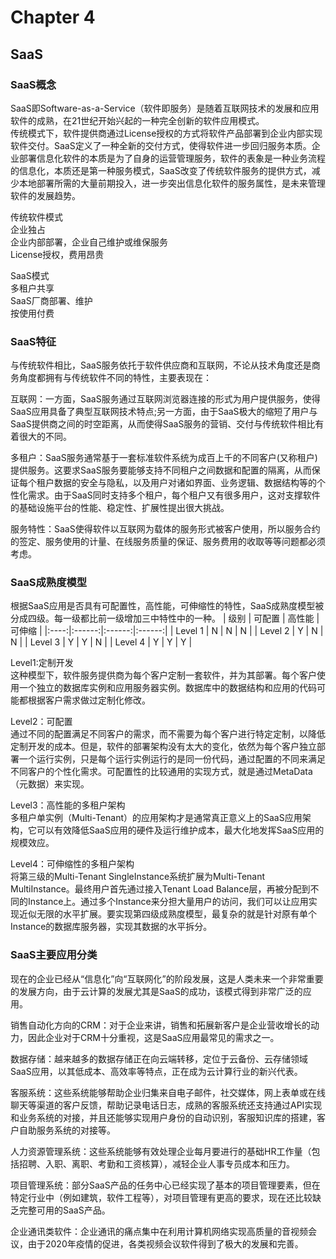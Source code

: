 # Chapter 4
## SaaS
### SaaS概念
SaaS即Software-as-a-Service（软件即服务）是随着互联网技术的发展和应用软件的成熟，在21世纪开始兴起的一种完全创新的软件应用模式。  
传统模式下，软件提供商通过License授权的方式将软件产品部署到企业内部实现软件交付。SaaS定义了一种全新的交付方式，使得软件进一步回归服务本质。企业部署信息化软件的本质是为了自身的运营管理服务，软件的表象是一种业务流程的信息化，本质还是第一种服务模式，SaaS改变了传统软件服务的提供方式，减少本地部署所需的大量前期投入，进一步突出信息化软件的服务属性，是未来管理软件的发展趋势。

传统软件模式  
企业独占  
企业内部部署，企业自己维护或维保服务  
License授权，费用昂贵  

SaaS模式  
多租户共享  
SaaS厂商部署、维护  
按使用付费  

### SaaS特征
与传统软件相比，SaaS服务依托于软件供应商和互联网，不论从技术角度还是商务角度都拥有与传统软件不同的特性，主要表现在：  

互联网：一方面，SaaS服务通过互联网浏览器连接的形式为用户提供服务，使得SaaS应用具备了典型互联网技术特点;另一方面，由于SaaS极大的缩短了用户与SaaS提供商之间的时空距离，从而使得SaaS服务的营销、交付与传统软件相比有着很大的不同。

多租户：SaaS服务通常基于一套标准软件系统为成百上千的不同客户(又称租户)提供服务。这要求SaaS服务要能够支持不同租户之间数据和配置的隔离，从而保证每个租户数据的安全与隐私，以及用户对诸如界面、业务逻辑、数据结构等的个性化需求。由于SaaS同时支持多个租户，每个租户又有很多用户，这对支撑软件的基础设施平台的性能、稳定性、扩展性提出很大挑战。

服务特性：SaaS使得软件以互联网为载体的服务形式被客户使用，所以服务合约的签定、服务使用的计量、在线服务质量的保证、服务费用的收取等等问题都必须考虑。

### SaaS成熟度模型
根据SaaS应用是否具有可配置性，高性能，可伸缩性的特性，SaaS成熟度模型被分成四级。每一级都比前一级增加三中特性中的一种。
| 级别 | 可配置 | 高性能 | 可伸缩 |
|:----:|:------:|:------:|:------:|
| Level 1 | N | N | N |
| Level 2 | Y | N | N |
| Level 3 | Y | Y | N |
| Level 4 | Y | Y | Y |

Level1:定制开发  
这种模型下，软件服务提供商为每个客户定制一套软件，并为其部署。每个客户使用一个独立的数据库实例和应用服务器实例。数据库中的数据结构和应用的代码可能都根据客户需求做过定制化修改。  

Level2：可配置  
通过不同的配置满足不同客户的需求，而不需要为每个客户进行特定定制，以降低定制开发的成本。但是，软件的部署架构没有太大的变化，依然为每个客户独立部署一个运行实例，只是每个运行实例运行的是同一份代码，通过配置的不同来满足不同客户的个性化需求。可配置性的比较通用的实现方式，就是通过MetaData（元数据）来实现。  
 
Level3：高性能的多租户架构  
多租户单实例（Multi-Tenant）的应用架构才是通常真正意义上的SaaS应用架构，它可以有效降低SaaS应用的硬件及运行维护成本，最大化地发挥SaaS应用的规模效应。

Level4：可伸缩性的多租户架构  
将第三级的Multi-Tenant SingleInstance系统扩展为Multi-Tenant MultiInstance。最终用户首先通过接入Tenant Load Balance层，再被分配到不同的Instance上。通过多个Instance来分担大量用户的访问，我们可以让应用实现近似无限的水平扩展。要实现第四级成熟度模型，最复杂的就是针对原有单个Instance的数据库服务器，实现其数据的水平拆分。

### SaaS主要应用分类
现在的企业已经从“信息化”向“互联网化”的阶段发展，这是人类未来一个非常重要的发展方向，由于云计算的发展尤其是SaaS的成功，该模式得到非常广泛的应用。  

销售自动化方向的CRM：对于企业来讲，销售和拓展新客户是企业营收增长的动力，因此企业对于CRM十分重视，这是SaaS应用最常见的需求之一。  

数据存储：越来越多的数据存储正在向云端转移，定位于云备份、云存储领域SaaS应用，以其低成本、高效率等特点，正在成为云计算行业的新兴代表。  

客服系统：这些系统能够帮助企业归集来自电子邮件，社交媒体，网上表单或在线聊天等渠道的客户反馈，帮助记录电话日志，成熟的客服系统还支持通过API实现和业务系统的对接，并且还能够实现用户身份的自动识别，客服知识库的搭建，客户自助服务系统的对接等。 

人力资源管理系统：这些系统能够有效处理企业每月要进行的基础HR工作量（包括招聘、入职、离职、考勤和工资核算），减轻企业人事专员成本和压力。  

项目管理系统：部分SaaS产品的任务中心已经实现了基本的项目管理要素，但在特定行业中（例如建筑，软件工程等），对项目管理有更高的要求，现在还比较缺乏完整可用的SaaS产品。 

企业通讯类软件：企业通讯的痛点集中在利用计算机网络实现高质量的音视频会议，由于2020年疫情的促进，各类视频会议软件得到了极大的发展和完善。

